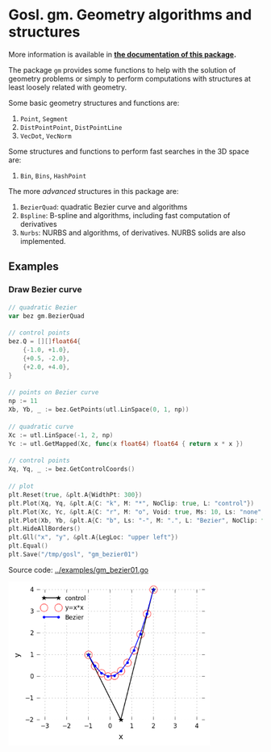 # Gosl. gm. Geometry algorithms and structures

More information is available in **[the documentation of this package](http://rawgit.com/cpmech/gosl/master/doc/xxgm.html).**

The package `gm` provides some functions to help with the solution of geometry problems or simply to
perform computations with structures at least loosely related with geometry.

Some basic geometry structures and functions are:
1. `Point`, `Segment`
2. `DistPointPoint`, `DistPointLine`
3. `VecDot`, `VecNorm`

Some structures and functions to perform fast searches in the 3D space are:
1. `Bin`, `Bins`, `HashPoint`

The more _advanced_ structures in this package are:
1. `BezierQuad`: quadratic Bezier curve and algorithms
2. `Bspline`: B-spline and algorithms, including fast computation of derivatives
3. `Nurbs`: NURBS and algorithms, of derivatives. NURBS solids are also implemented.

## Examples

### Draw Bezier curve


```go
// quadratic Bezier
var bez gm.BezierQuad

// control points
bez.Q = [][]float64{
    {-1.0, +1.0},
    {+0.5, -2.0},
    {+2.0, +4.0},
}

// points on Bezier curve
np := 11
Xb, Yb, _ := bez.GetPoints(utl.LinSpace(0, 1, np))

// quadratic curve
Xc := utl.LinSpace(-1, 2, np)
Yc := utl.GetMapped(Xc, func(x float64) float64 { return x * x })

// control points
Xq, Yq, _ := bez.GetControlCoords()

// plot
plt.Reset(true, &plt.A{WidthPt: 300})
plt.Plot(Xq, Yq, &plt.A{C: "k", M: "*", NoClip: true, L: "control"})
plt.Plot(Xc, Yc, &plt.A{C: "r", M: "o", Void: true, Ms: 10, Ls: "none", L: "y=x*x", NoClip: true})
plt.Plot(Xb, Yb, &plt.A{C: "b", Ls: "-", M: ".", L: "Bezier", NoClip: true})
plt.HideAllBorders()
plt.Gll("x", "y", &plt.A{LegLoc: "upper left"})
plt.Equal()
plt.Save("/tmp/gosl", "gm_bezier01")
```

Source code: <a href="../examples/gm_bezier01.go">../examples/gm_bezier01.go</a>

<div id="container">
<p><img src="../examples/figs/gm_bezier01.png" width="400"></p>
</div>
